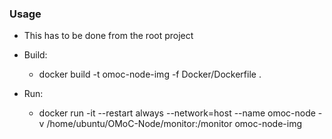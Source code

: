 ### Usage 

* This has to be done from the root project

* Build: 
    * docker build -t omoc-node-img -f Docker/Dockerfile .

* Run: 
    * docker run -it --restart always --network=host --name omoc-node -v /home/ubuntu/OMoC-Node/monitor:/monitor omoc-node-img
